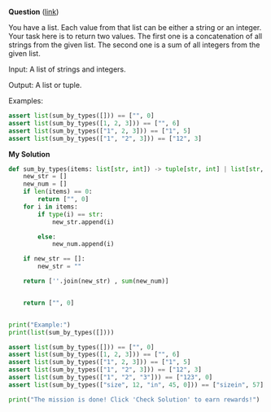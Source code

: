 **Question** ([link](https://py.checkio.org/en/mission/sum-by-type/))

You have a list. Each value from that list can be either a string or an integer. Your task here is to return two values. The first one is a concatenation of all strings from the given list. The second one is a sum of all integers from the given list.

Input: A list of strings and integers.

Output: A list or tuple.

Examples:

```python
assert list(sum_by_types([])) == ["", 0]
assert list(sum_by_types([1, 2, 3])) == ["", 6]
assert list(sum_by_types(["1", 2, 3])) == ["1", 5]
assert list(sum_by_types(["1", "2", 3])) == ["12", 3]
```

**My Solution**

```python
def sum_by_types(items: list[str, int]) -> tuple[str, int] | list[str, int]:
    new_str = []
    new_num = []
    if len(items) == 0:
        return ["", 0]
    for i in items:
        if type(i) == str:
            new_str.append(i)

        else:
            new_num.append(i)

    if new_str == []:
        new_str = ""

    return [''.join(new_str) , sum(new_num)]


    return ["", 0]


print("Example:")
print(list(sum_by_types([])))

assert list(sum_by_types([])) == ["", 0]
assert list(sum_by_types([1, 2, 3])) == ["", 6]
assert list(sum_by_types(["1", 2, 3])) == ["1", 5]
assert list(sum_by_types(["1", "2", 3])) == ["12", 3]
assert list(sum_by_types(["1", "2", "3"])) == ["123", 0]
assert list(sum_by_types(["size", 12, "in", 45, 0])) == ["sizein", 57]

print("The mission is done! Click 'Check Solution' to earn rewards!")
